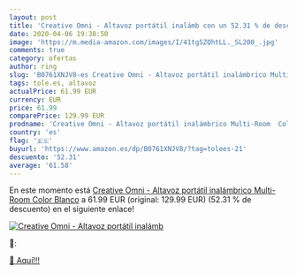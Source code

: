 ```yaml
---
layout: post
title: 'Creative Omni - Altavoz portátil inalámb con un 52.31 % de descuento'
date: 2020-04-06 19:38:50
image: 'https://m.media-amazon.com/images/I/41tgSZQhtLL._SL200_.jpg'
comments: true
category: ofertas
author: ring
slug: 'B0761XNJV8-es Creative Omni - Altavoz portátil inalámbrico Multi-Room...'
tags: tole.es, altavoz
actualPrice: 61.99 EUR
currency: EUR
price: 61.99
comparePrice: 129.99 EUR
prodname: 'Creative Omni - Altavoz portátil inalámbrico Multi-Room  Color Blanco'
country: 'es'
flag: '🇪🇸'
buyurl: 'https://www.amazon.es/dp/B0761XNJV8/?tag=tolees-21'
descuento: '52.31'
average: '61.58'
---
```


En este momento está [Creative Omni - Altavoz portátil inalámbrico Multi-Room  Color Blanco](https://www.amazon.es/dp/B0761XNJV8/?tag=tolees-21) a 61.99 EUR (original: 129.99 EUR) (52.31 %  de descuento) en el siguiente enlace!

[![Creative Omni - Altavoz portátil inalámb](https://m.media-amazon.com/images/I/41tgSZQhtLL._SL200_.jpg)](https://www.amazon.es/dp/B0761XNJV8/?tag=tolees-21)

🔎:


[🛒 Aquí!!!](https://www.amazon.es/dp/B0761XNJV8/?tag=tolees-21)
